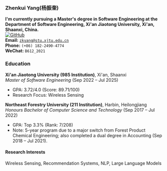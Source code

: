 ### **Zhenkui Yang(杨振奎)**  
**I'm currently pursuing a Master's degree in Software Engineering at the Department of Software Engineering, Xi'an Jiaotong University, Xi'an, Shaanxi, China.**  
[![GitHub](https://img.shields.io/badge/GitHub-yangzhenkui-blue?logo=github)](https://github.com/yangzhenkui)  
**Email:** <code>zkyang@stu.xjtu.edu.cn</code>  
**Phone:** <code>(+86) 182-2490-4774</code>  
**WeChat:** <code>B612_2021</code>  

### **Education**  
**Xi'an Jiaotong University (985 Institution)**, Xi'an, Shaanxi  
*Master of Software Engineering* (Sep 2022 – Jul 2025)  
- GPA: 3.72/4.0 (Score: 89.71/100)  
- Research Focus: Wireless Sensing  

**Northeast Forestry University (211 Institution)**, Harbin, Heilongjiang  
*Honours Bachelor of Computer Science and Technology* (Sep 2017 – Jul 2022)  
- GPA: Top 3.3% (Rank: 7/208)  
- Note: 5-year program due to a major switch from Forest Product Chemical Engineering; also completed a dual degree in Accounting (Sep 2018 – Jul 2021). 

#### Research Interests  
Wireless Sensing, Recommendation Systems, NLP, Large Language Models